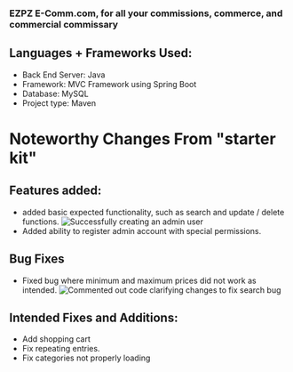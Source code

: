 ### EZPZ E-Comm.com, for all your commissions, commerce, and commercial commissary

## Languages + Frameworks Used:
- Back End Server: Java
- Framework: MVC Framework using Spring Boot
- Database: MySQL
- Project type: Maven

# Noteworthy Changes From "starter kit"

## Features added:
- added basic expected functionality, such as search and update / delete functions.
  ![Successfully creating an admin user](https://media.discordapp.net/attachments/288083110443089920/1124347899279573062/image.png?width=720&height=339)
- Added ability to register admin account with special permissions.
## Bug Fixes

- Fixed bug where minimum and maximum prices did not work as intended.
![Commented out code clarifying changes to fix search bug](https://cdn.discordapp.com/attachments/288083110443089920/1124358262234550302/image.png)

## Intended Fixes and Additions:
- Add shopping cart
- Fix repeating entries.
- Fix categories not properly loading
